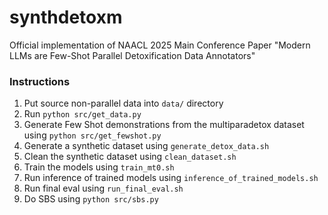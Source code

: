 # synthdetoxm

Official implementation of NAACL 2025 Main Conference Paper "Modern LLMs are Few-Shot Parallel Detoxification Data Annotators"


### Instructions

1. Put source non-parallel data into `data/` directory
2. Run `python src/get_data.py`
3. Generate Few Shot demonstrations from the multiparadetox dataset using `python src/get_fewshot.py`
4. Generate a synthetic dataset using `generate_detox_data.sh`
5. Clean the synthetic dataset using `clean_dataset.sh`
6. Train the models using `train_mt0.sh`
7. Run inference of trained models using `inference_of_trained_models.sh`
8. Run final eval using `run_final_eval.sh`
9. Do SBS using `python src/sbs.py`
